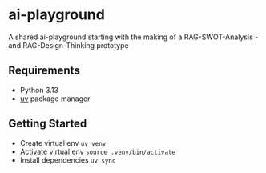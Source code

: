 # ai-playground
A shared ai-playground starting with the making of a RAG-SWOT-Analysis - and RAG-Design-Thinking prototype

## Requirements

- Python 3.13
- [uv](https://github.com/astral-sh/uv) package manager

## Getting Started

- Create virtual env `uv venv`
- Activate virtual env `source .venv/bin/activate`
- Install dependencies `uv sync`

